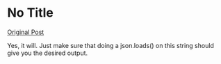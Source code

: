 # No Title

[Original Post](https://discourse.onlinedegree.iitm.ac.in/t/169029/121)

<p>Yes, it will. Just make sure that doing a json.loads() on this string should give you the desired output.</p>